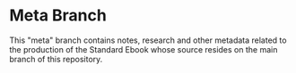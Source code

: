 # Meta Branch #

This "meta" branch contains notes, research and other metadata related
to the production of the Standard Ebook whose source resides on the main
branch of this repository.
